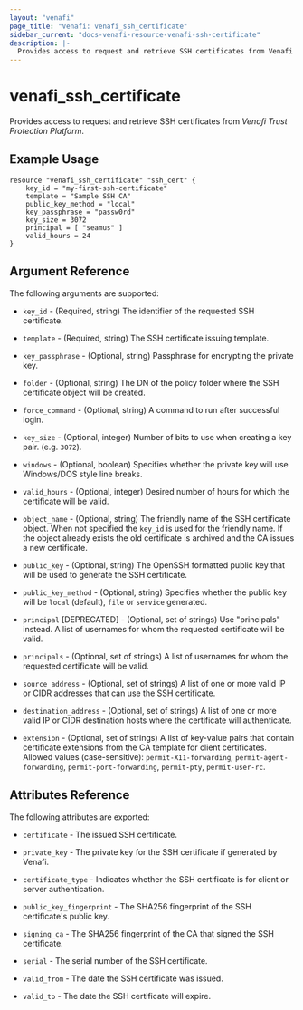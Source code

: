 ```yaml
---
layout: "venafi"
page_title: "Venafi: venafi_ssh_certificate"
sidebar_current: "docs-venafi-resource-venafi-ssh-certificate"
description: |-
  Provides access to request and retrieve SSH certificates from Venafi Trust Protection Platform.
---
```


# venafi_ssh_certificate

Provides access to request and retrieve SSH certificates from *Venafi Trust Protection Platform*.

## Example Usage

```hcl
resource "venafi_ssh_certificate" "ssh_cert" {
    key_id = "my-first-ssh-certificate"
    template = "Sample SSH CA"
    public_key_method = "local"
    key_passphrase = "passw0rd"
    key_size = 3072
    principal = [ "seamus" ]
    valid_hours = 24
}
```

## Argument Reference

The following arguments are supported:

* `key_id` - (Required, string) The identifier of the requested SSH certificate.

* `template` - (Required, string) The SSH certificate issuing template.

* `key_passphrase` - (Optional, string) Passphrase for encrypting the private key.

* `folder` - (Optional, string) The DN of the policy folder where the SSH certificate object will be created.

* `force_command` - (Optional, string) A command to run after successful login.

* `key_size` - (Optional, integer) Number of bits to use when creating a key pair. (e.g. `3072`).

* `windows` - (Optional, boolean) Specifies whether the private key will use Windows/DOS style line breaks.

* `valid_hours` - (Optional, integer) Desired number of hours for which the certificate will be valid.

* `object_name` - (Optional, string) The friendly name of the SSH certificate object. When not specified the `key_id` 
is used for the friendly name. If the object already exists the old certificate is archived and the CA issues a new 
certificate.

* `public_key` - (Optional, string) The OpenSSH formatted public key that will be used to generate the SSH certificate.

* `public_key_method` - (Optional, string) Specifies whether the public key will be `local` (default), `file` or 
`service` generated.

* `principal` [DEPRECATED] - (Optional, set of strings) Use "principals" instead. A list of usernames for whom the 
requested certificate will be valid.

* `principals` - (Optional, set of strings) A list of usernames for whom the requested certificate will be valid.

* `source_address` - (Optional, set of strings) A list of one or more valid IP or CIDR addresses that can use the SSH 
certificate.

* `destination_address` - (Optional, set of strings) A list of one or more valid IP or CIDR destination hosts where the 
certificate will authenticate.

* `extension` - (Optional, set of strings) A list of key-value pairs that contain certificate extensions from the CA 
template for client certificates. Allowed values (case-sensitive): `permit-X11-forwarding`, `permit-agent-forwarding`, 
`permit-port-forwarding`, `permit-pty`, `permit-user-rc`.


## Attributes Reference

The following attributes are exported:

* `certificate` - The issued SSH certificate.

* `private_key` - The private key for the SSH certificate if generated by Venafi.

* `certificate_type` - Indicates whether the SSH certificate is for client or server authentication.

* `public_key_fingerprint` - The SHA256 fingerprint of the SSH certificate's public key.

* `signing_ca` - The SHA256 fingerprint of the CA that signed the SSH certificate.

* `serial` - The serial number of the SSH certificate.

* `valid_from` - The date the SSH certificate was issued.

* `valid_to` - The date the SSH certificate will expire.

